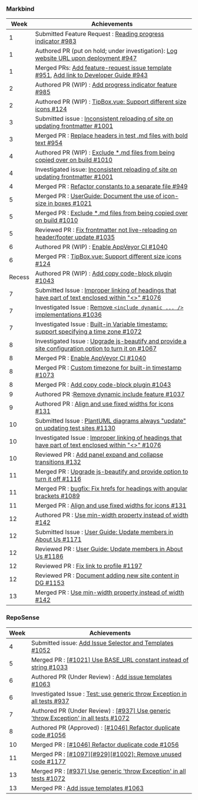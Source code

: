 ### Markbind

Week | Achievements
---- | ------------
1 | Submitted Feature Request : [Reading progress indicator #983](https://github.com/MarkBind/markbind/issues/983)
1 | Authored PR (put on hold; under investigation): [Log website URL upon deployment #947](https://github.com/MarkBind/markbind/pull/947)
1 | Merged PRs: [Add feature-request issue template #951](https://github.com/MarkBind/markbind/pull/951), [Add link to Developer Guide #943](https://github.com/MarkBind/markbind/pull/943)
2 | Authored PR (WIP) : [Add progress indicator feature #985](https://github.com/MarkBind/markbind/pull/985)
2 | Authored PR (WIP) : [TipBox.vue: Support different size icons #124](https://github.com/MarkBind/vue-strap/pull/124)
3 | Submitted issue : [Inconsistent reloading of site on updating frontmatter #1001](https://github.com/MarkBind/markbind/issues/1001)
3 | Merged PR : [Replace headers in test .md files with bold text #954](https://github.com/MarkBind/markbind/pull/954)
4 | Authored PR (WIP) : [Exclude *.md files from being copied over on build #1010](https://github.com/MarkBind/markbind/pull/1010)
4 | Investigated issue: [Inconsistent reloading of site on updating frontmatter #1001](https://github.com/MarkBind/markbind/issues/1001)
4 | Merged PR : [Refactor constants to a separate file #949](https://github.com/MarkBind/markbind/pull/949)
5 | Merged PR : [UserGuide: Document the use of icon-size in boxes #1021](https://github.com/MarkBind/markbind/pull/1021)
5 | Merged PR : [Exclude *.md files from being copied over on build #1010](https://github.com/MarkBind/markbind/pull/1010)
5 | Reviewed PR : [Fix frontmatter not live-reloading on header/footer update #1035](https://github.com/MarkBind/markbind/pull/1035)
6 | Authored PR (WIP) : [Enable AppVeyor CI #1040](https://github.com/MarkBind/markbind/pull/1040)
6 | Merged PR  : [TipBox.vue: Support different size icons #124](https://github.com/MarkBind/vue-strap/pull/124)
Recess | Authored PR (WIP) : [Add copy code-block plugin #1043](https://github.com/MarkBind/markbind/pull/1043)
7 | Submitted Issue : [Improper linking of headings that have part of text enclosed within "<>" #1076](https://github.com/MarkBind/markbind/issues/1076)
7 | Investigated Issue : [Remove `<include dynamic ... />` implementations #1036](https://github.com/MarkBind/markbind/issues/1036)
7 | Investigated Issue : [Built-in Variable timestamp: support specifying a time zone #1072](https://github.com/MarkBind/markbind/issues/1072)
8 | Investigated Issue : [Upgrade js-beautify and provide a site configuration option to turn it on #1067](https://github.com/MarkBind/markbind/issues/1067) 
8 | Merged PR : [Enable AppVeyor CI #1040](https://github.com/MarkBind/markbind/pull/1040)
8 | Merged PR : [Custom timezone for built-in timestamp #1073](https://github.com/MarkBind/markbind/pull/1073)
8 | Merged PR : [Add copy code-block plugin #1043](https://github.com/MarkBind/markbind/pull/1043)
9 | Authored PR :[Remove dynamic include feature #1037](https://github.com/MarkBind/markbind/pull/1037)
9 | Authored PR : [Align and use fixed widths for icons #131](https://github.com/MarkBind/vue-strap/pull/131)
10 | Submitted Issue : [PlantUML diagrams always "update" on updating test sites #1130](https://github.com/MarkBind/markbind/issues/1130)
10 | Investigated Issue : [Improper linking of headings that have part of text enclosed within "<>" #1076](https://github.com/MarkBind/markbind/issues/1076)
10 | Reviewed PR : [Add panel expand and collapse transitions #132](https://github.com/MarkBind/vue-strap/pull/132)
11 | Merged PR : [Upgrade js-beautify and provide option to turn it off #1116](https://github.com/MarkBind/markbind/pull/1116)
11 | Merged PR : [bugfix: Fix hrefs for headings with angular brackets #1089](https://github.com/MarkBind/markbind/pull/1089)
11 | Merged PR : [Align and use fixed widths for icons #131](https://github.com/MarkBind/vue-strap/pull/131)
12 | Authored PR : [Use min-width property instead of width #142](https://github.com/MarkBind/vue-strap/pull/142)
12 | Submitted Issue : [User Guide: Update members in About Us #1171](https://github.com/MarkBind/markbind/issues/1171)
12 | Reviewed PR : [User Guide: Update members in About Us #1186](https://github.com/MarkBind/markbind/pull/1186)
12 | Reviewed PR : [Fix link to profile #1197](https://github.com/MarkBind/markbind/pull/1197)
12 | Reviewed PR : [Document adding new site content in DG #1153](https://github.com/MarkBind/markbind/pull/1153)
13 | Merged PR : [Use min-width property instead of width #142](https://github.com/MarkBind/vue-strap/pull/142)


### RepoSense

Week | Achievements
---- | ------------
4 | Submitted issue: [Add Issue Selector and Templates #1052](https://github.com/reposense/RepoSense/issues/1052)
5 | Merged PR : [[#1021] Use BASE_URL constant instead of string #1033](https://github.com/reposense/RepoSense/pull/1033)
6 | Authored PR (Under Review) : [Add issue templates #1063](https://github.com/reposense/RepoSense/pull/1063)
6 | Investigated Issue : [Test: use generic throw Exception in all tests #937](https://github.com/reposense/RepoSense/issues/937)
7 | Authored PR (Under Review) : [[#937] Use generic 'throw Exception' in all tests #1072](https://github.com/reposense/RepoSense/pull/1072)
8 | Authored PR (Approved) : [[#1046] Refactor duplicate code #1056](https://github.com/reposense/RepoSense/pull/1056)
10 | Merged PR : [[#1046] Refactor duplicate code #1056](https://github.com/reposense/RepoSense/pull/1056)
11 | Merged PR : [[#1097][#929][#1002]: Remove unused code #1177](https://github.com/reposense/RepoSense/pull/1177)
13 | Merged PR : [[#937] Use generic 'throw Exception' in all tests #1072](https://github.com/reposense/RepoSense/pull/1072)
13 | Merged PR : [Add issue templates #1063](https://github.com/reposense/RepoSense/pull/1063)